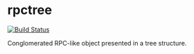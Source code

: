 # rpctree

[![Build Status](https://travis-ci.org/mcurcio/rpctree.svg)](https://travis-ci.org/mcurcio/rpctree)

Conglomerated RPC-like object presented in a tree structure.
